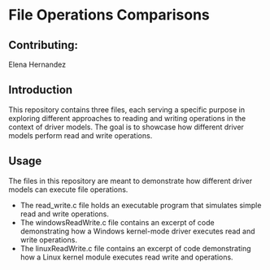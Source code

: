 # File Operations Comparisons

## Contributing:

Elena Hernandez

## Introduction

This repository contains three files, each serving a specific purpose in exploring different approaches to reading and writing operations in the context of driver models. The goal is to showcase how different driver models perform read and write operations.

## Usage

The files in this repository are meant to demonstrate how different driver models can execute file operations.
- The read_write.c file holds an executable program that simulates simple read and write operations.
- The windowsReadWrite.c file contains an excerpt of code demonstrating how a Windows kernel-mode driver executes read and write operations.
- The linuxReadWrite.c file contains an excerpt of code demonstrating how a Linux kernel module executes read write and operations.
